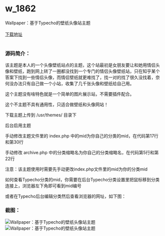 # w_1862
Wallpaper：基于Typecho的壁纸头像站主题
<br/></br>
[下载地址](https://www.uuid2.com/1862.html "下载地址")
<br/></br>
<h3>源码简介：</h3>
<p>该主题是本人的一个头像壁纸站点的主题，这个站最初是女朋友要让和她用情侣头像和壁纸，跑到网上转了一圈都没找到一个专门的情侣头像壁纸站，只在知乎某个答案下找到一些情侣头像，而情侣壁纸就更难找了，找一对的找了很久没找着，奈何没办法只有自己做一个小站，收集了几千张头像和壁纸给自己用。<p>
<p>这个主题没有啥特色就是一个简单的图片展示站，不需要插件配合。<p>
<p>这个不主题不具有通用性，只适合做壁纸和头像网站！<p>
<p>下载主题上传到 /usr/themes/ 目录下<p>
<p>后台启用主题<p>
<p>手动修改主题文件里的 index.php 中的mid为你自己的分类的mid，在代码第17行和第30行<p>
<p>手动修改 archive.php 中的分类缩略名为你自己的分类缩略名，在代码第5行和第22行<p>
<p>注意：该主题使用时需要先手动更改index.php文件里的mid为你的分类mid<p>
<p>如何查看Typecho分类的mid，你需要在后台Typecho分类设置里把鼠标移到分类连接上，浏览器左下角即可看到mid编号<p>
<p>或者在Typecho后台编辑分类然后查看浏览器的网址，如下图：<p>
<h3>截图：</h3>
<img src="https://www.uuid2.com/wp-content/uploads/img/202111/248e4f3670.png" alt="Wallpaper：基于Typecho的壁纸头像站主题"><img src="https://www.uuid2.com/wp-content/uploads/img/202111/569e133940.png" alt="Wallpaper：基于Typecho的壁纸头像站主题">
